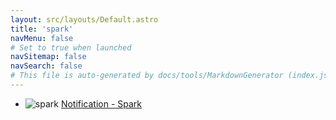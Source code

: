 ```yaml
---
layout: src/layouts/Default.astro
title: 'spark'
navMenu: false
# Set to true when launched
navSitemap: false
navSearch: false
# This file is auto-generated by docs/tools/MarkdownGenerator (index.js)
---
```


<ul>

<li>

![spark](https://i.octopus.com/library/step-templates/spark.png) [Notification - Spark](/integrations/spark/notification-spark)

</li>
        
</ul>
